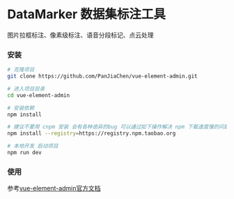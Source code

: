 # DataMarker 数据集标注工具


图片拉框标注、像素级标注、语音分段标记、点云处理

### 安装

```  bash
# 克隆项目
git clone https://github.com/PanJiaChen/vue-element-admin.git

# 进入项目目录
cd vue-element-admin

# 安装依赖
npm install

# 建议不要用 cnpm 安装 会有各种诡异的bug 可以通过如下操作解决 npm 下载速度慢的问题
npm install --registry=https://registry.npm.taobao.org

# 本地开发 启动项目
npm run dev
```

### 使用
参考[vue-element-admin官方文档](https://panjiachen.github.io/vue-element-admin-site/zh/guide/)
